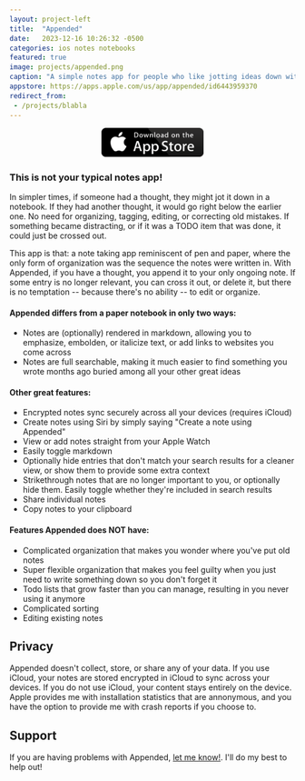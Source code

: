 ```yaml
---
layout: project-left
title:  "Appended"
date:   2023-12-16 10:26:32 -0500
categories: ios notes notebooks
featured: true
image: projects/appended.png
caption: "A simple notes app for people who like jotting ideas down without the pressure of making it \"worth it.\""
appstore: https://apps.apple.com/us/app/appended/id6443959370
redirect_from:
 - /projects/blabla
---
```


<div style="text-align:center">
  <a href="{{ page.appstore }}"><img src="/assets/images/app-store.png" width="180px;"></a>
</div>

### This is not your typical notes app!

In simpler times, if someone had a thought, they might jot it down in a notebook. If they had another thought, it would go right below the earlier one. No need for organizing, tagging, editing, or correcting old mistakes. If something became distracting, or if it was a TODO item that was done, it could just be crossed out.

This app is that: a note taking app reminiscent of pen and paper, where the only form of organization was the sequence the notes were written in. With Appended, if you have a thought, you append it to your only ongoing note. If some entry is no longer relevant, you can cross it out, or delete it, but there is no temptation -- because there's no ability -- to edit or organize.

#### Appended differs from a paper notebook in only two ways:

* Notes are (optionally) rendered in markdown, allowing you to emphasize, embolden, or italicize text, or add links to websites you come across
* Notes are full searchable, making it much easier to find something you wrote months ago buried among all your other great ideas

#### Other great features:

* Encrypted notes sync securely across all your devices (requires iCloud)
* Create notes using Siri by simply saying "Create a note using Appended"
* View or add notes straight from your Apple Watch
* Easily toggle markdown
* Optionally hide entries that don't match your search results for a cleaner view, or show them to provide some extra context
* Strikethrough notes that are no longer important to you, or optionally hide them. Easily toggle whether they're included in search results
* Share individual notes
* Copy notes to your clipboard

#### Features Appended does NOT have:

* Complicated organization that makes you wonder where you've put old notes
* Super flexible organization that makes you feel guilty when you just need to write something down so you don't forget it
* Todo lists that grow faster than you can manage, resulting in you never using it anymore
* Complicated sorting
* Editing existing notes

## Privacy

Appended doesn't collect, store, or share any of your data. If you use iCloud, your notes are stored encrypted in iCloud to sync across your devices.
If you do not use iCloud, your content stays entirely on the device. Apple provides me with installation statistics that are annonymous, and you have the option to provide me with crash reports if you choose to.

## Support

If you are having problems with Appended, <a href="mailto:appended@petercompernolle.com">let me know!</a>. I'll do my best to help out!
